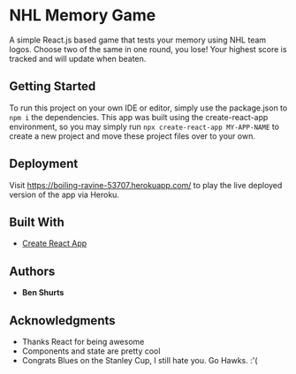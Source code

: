 # NHL Memory Game

A simple React.js based game that tests your memory using NHL team logos. Choose two of the same in one round, you lose! Your highest score is tracked and will update when beaten.

## Getting Started

To run this project on your own IDE or editor, simply use the package.json to `npm i` the dependencies. This app was built using the create-react-app environment, so you may simply run `npx create-react-app MY-APP-NAME` to create a new project and move these project files over to your own. 

## Deployment

Visit https://boiling-ravine-53707.herokuapp.com/ to play the live deployed version of the app via Heroku.

[](nhl-game.gif)

## Built With

* [Create React App](https://reactjs.org/docs/create-a-new-react-app.html#create-react-app)

## Authors

* **Ben Shurts**

## Acknowledgments

* Thanks React for being awesome
* Components and state are pretty cool
* Congrats Blues on the Stanley Cup, I still hate you. Go Hawks. :'(



